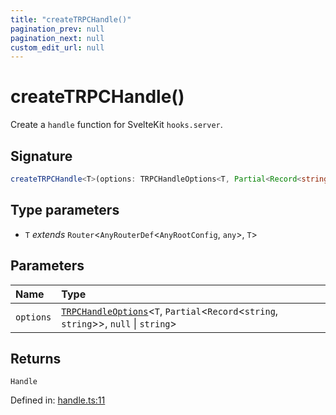 ```yaml
---
title: "createTRPCHandle()"
pagination_prev: null
pagination_next: null
custom_edit_url: null
---
```


# createTRPCHandle()

Create a `handle` function for SvelteKit `hooks.server`.

## Signature

```ts
createTRPCHandle<T>(options: TRPCHandleOptions<T, Partial<Record<string, string>>, null | string>): Handle;
```

## Type parameters

- `T` *extends* `Router`<`AnyRouterDef`<`AnyRootConfig`, `any`\>, `T`\>

## Parameters

| Name | Type |
| :------ | :------ |
| `options` | [`TRPCHandleOptions`](../types/TRPCHandleOptions.md)<`T`, `Partial`<`Record`<`string`, `string`\>\>, `null` \| `string`\> |

## Returns

`Handle`

Defined in:  [handle.ts:11](https://github.com/bevm0/trpc-svelte-toolbox/blob/e1a0b3a/packages/trpc-sveltekit/src/handle.ts#L11)
